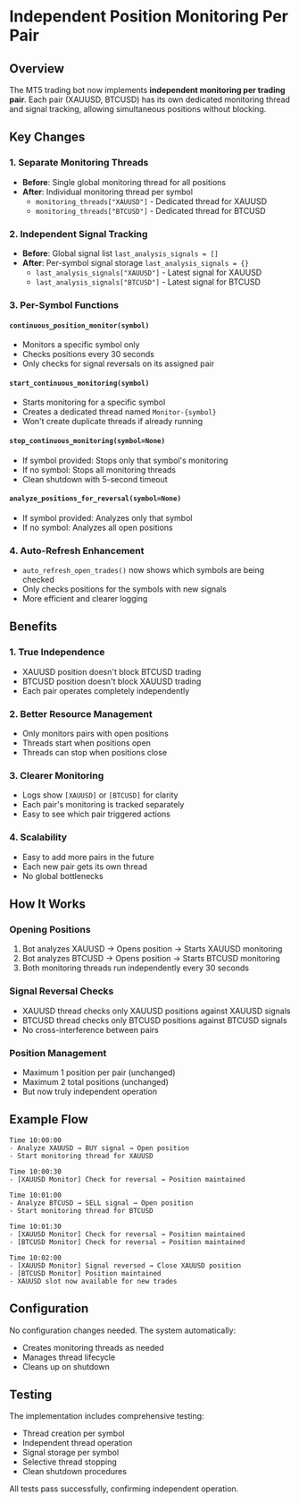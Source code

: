 # Independent Position Monitoring Per Pair

## Overview
The MT5 trading bot now implements **independent monitoring per trading pair**. Each pair (XAUUSD, BTCUSD) has its own dedicated monitoring thread and signal tracking, allowing simultaneous positions without blocking.

## Key Changes

### 1. Separate Monitoring Threads
- **Before**: Single global monitoring thread for all positions
- **After**: Individual monitoring thread per symbol
  - `monitoring_threads["XAUUSD"]` - Dedicated thread for XAUUSD
  - `monitoring_threads["BTCUSD"]` - Dedicated thread for BTCUSD

### 2. Independent Signal Tracking
- **Before**: Global signal list `last_analysis_signals = []`
- **After**: Per-symbol signal storage `last_analysis_signals = {}`
  - `last_analysis_signals["XAUUSD"]` - Latest signal for XAUUSD
  - `last_analysis_signals["BTCUSD"]` - Latest signal for BTCUSD

### 3. Per-Symbol Functions

#### `continuous_position_monitor(symbol)`
- Monitors a specific symbol only
- Checks positions every 30 seconds
- Only checks for signal reversals on its assigned pair

#### `start_continuous_monitoring(symbol)`
- Starts monitoring for a specific symbol
- Creates a dedicated thread named `Monitor-{symbol}`
- Won't create duplicate threads if already running

#### `stop_continuous_monitoring(symbol=None)`
- If symbol provided: Stops only that symbol's monitoring
- If no symbol: Stops all monitoring threads
- Clean shutdown with 5-second timeout

#### `analyze_positions_for_reversal(symbol=None)`
- If symbol provided: Analyzes only that symbol
- If no symbol: Analyzes all open positions

### 4. Auto-Refresh Enhancement
- `auto_refresh_open_trades()` now shows which symbols are being checked
- Only checks positions for the symbols with new signals
- More efficient and clearer logging

## Benefits

### 1. True Independence
- XAUUSD position doesn't block BTCUSD trading
- BTCUSD position doesn't block XAUUSD trading
- Each pair operates completely independently

### 2. Better Resource Management
- Only monitors pairs with open positions
- Threads start when positions open
- Threads can stop when positions close

### 3. Clearer Monitoring
- Logs show `[XAUUSD]` or `[BTCUSD]` for clarity
- Each pair's monitoring is tracked separately
- Easy to see which pair triggered actions

### 4. Scalability
- Easy to add more pairs in the future
- Each new pair gets its own thread
- No global bottlenecks

## How It Works

### Opening Positions
1. Bot analyzes XAUUSD → Opens position → Starts XAUUSD monitoring
2. Bot analyzes BTCUSD → Opens position → Starts BTCUSD monitoring
3. Both monitoring threads run independently every 30 seconds

### Signal Reversal Checks
- XAUUSD thread checks only XAUUSD positions against XAUUSD signals
- BTCUSD thread checks only BTCUSD positions against BTCUSD signals
- No cross-interference between pairs

### Position Management
- Maximum 1 position per pair (unchanged)
- Maximum 2 total positions (unchanged)
- But now truly independent operation

## Example Flow

```
Time 10:00:00
- Analyze XAUUSD → BUY signal → Open position
- Start monitoring thread for XAUUSD

Time 10:00:30
- [XAUUSD Monitor] Check for reversal → Position maintained

Time 10:01:00
- Analyze BTCUSD → SELL signal → Open position
- Start monitoring thread for BTCUSD

Time 10:01:30
- [XAUUSD Monitor] Check for reversal → Position maintained
- [BTCUSD Monitor] Check for reversal → Position maintained

Time 10:02:00
- [XAUUSD Monitor] Signal reversed → Close XAUUSD position
- [BTCUSD Monitor] Position maintained
- XAUUSD slot now available for new trades
```

## Configuration
No configuration changes needed. The system automatically:
- Creates monitoring threads as needed
- Manages thread lifecycle
- Cleans up on shutdown

## Testing
The implementation includes comprehensive testing:
- Thread creation per symbol
- Independent thread operation
- Signal storage per symbol
- Selective thread stopping
- Clean shutdown procedures

All tests pass successfully, confirming independent operation.